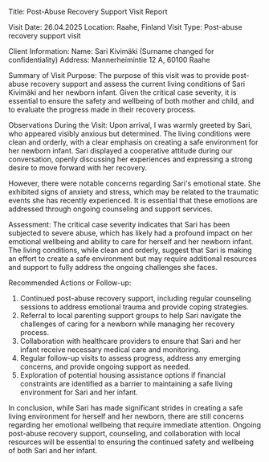  Title: Post-Abuse Recovery Support Visit Report

Visit Date: 26.04.2025
Location: Raahe, Finland
Visit Type: Post-abuse recovery support visit

Client Information:
Name: Sari Kivimäki (Surname changed for confidentiality)
Address: Mannerheimintie 12 A, 60100 Raahe

Summary of Visit Purpose:
The purpose of this visit was to provide post-abuse recovery support and assess the current living conditions of Sari Kivimäki and her newborn infant. Given the critical case severity, it is essential to ensure the safety and wellbeing of both mother and child, and to evaluate the progress made in their recovery process.

Observations During the Visit:
Upon arrival, I was warmly greeted by Sari, who appeared visibly anxious but determined. The living conditions were clean and orderly, with a clear emphasis on creating a safe environment for her newborn infant. Sari displayed a cooperative attitude during our conversation, openly discussing her experiences and expressing a strong desire to move forward with her recovery.

However, there were notable concerns regarding Sari's emotional state. She exhibited signs of anxiety and stress, which may be related to the traumatic events she has recently experienced. It is essential that these emotions are addressed through ongoing counseling and support services.

Assessment:
The critical case severity indicates that Sari has been subjected to severe abuse, which has likely had a profound impact on her emotional wellbeing and ability to care for herself and her newborn infant. The living conditions, while clean and orderly, suggest that Sari is making an effort to create a safe environment but may require additional resources and support to fully address the ongoing challenges she faces.

Recommended Actions or Follow-up:
1. Continued post-abuse recovery support, including regular counseling sessions to address emotional trauma and provide coping strategies.
2. Referral to local parenting support groups to help Sari navigate the challenges of caring for a newborn while managing her recovery process.
3. Collaboration with healthcare providers to ensure that Sari and her infant receive necessary medical care and monitoring.
4. Regular follow-up visits to assess progress, address any emerging concerns, and provide ongoing support as needed.
5. Exploration of potential housing assistance options if financial constraints are identified as a barrier to maintaining a safe living environment for Sari and her infant.

In conclusion, while Sari has made significant strides in creating a safe living environment for herself and her newborn, there are still concerns regarding her emotional wellbeing that require immediate attention. Ongoing post-abuse recovery support, counseling, and collaboration with local resources will be essential to ensuring the continued safety and wellbeing of both Sari and her infant.